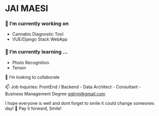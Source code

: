 # JAI MAESI



### 🔭 I’m currently working on 
- Cannabis Diagnostic Tool
- VUE/Django Stack WebApp

 ### 🌱 I’m currently learning ...
- Photo Recognition
- Tensor

👯 I’m looking to collaborate

📫 Job Inquiries: FrontEnd / Backend - Data Architect - Consultant - Business Management Degree 
gglrmj@gmail.com


<!--
**jmrlgg/jmrlgg** is a ✨ _special_ ✨ repository because its `README.md` (this file) appears on your GitHub profile.

Here are some ideas to get you started:

- 🔭 I’m currently working on ...
- 🌱 I’m currently learning ...
- 👯 I’m looking to collaborate on ...
- 🤔 I’m looking for help with ...
- 💬 Ask me about ...
- 📫 How to reach me: ...
- 😄 Pronouns: ...
- ⚡ Fun fact: ...
-->
I hope everyone is well and dont forget to smile it could change someones day! 👋
Pay it forward, Smile!
